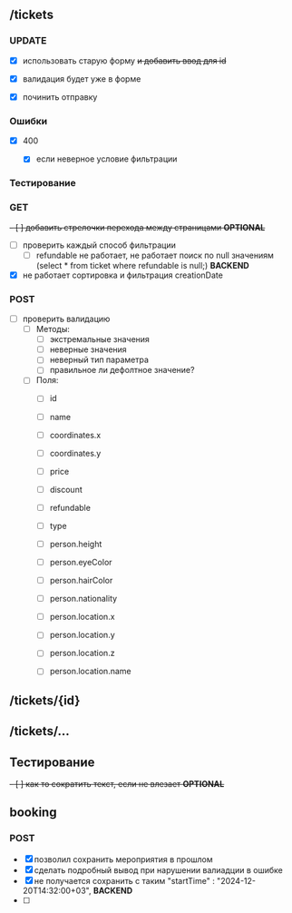 ## /tickets

### UPDATE
- [x] использовать старую форму ~~и добавить ввод для id~~
- [x] валидация будет уже в форме
- [x] починить отправку


### Ошибки
- [x] 400
  - [x] если неверное условие фильтрации


### Тестирование

### GET
~~- [ ] добавить стрелочки перехода между страницами **OPTIONAL**~~
- [ ] проверить каждый способ фильтрации
  - [ ] refundable не работает, не работает поиск по null значениям (select * from ticket where refundable is null;) **BACKEND**
- [x] не работает сортировка и фильтрация creationDate

### POST
- [ ] проверить валидацию
  - [ ] Методы:
    - [ ] экстремальные значения
    - [ ] неверные значения
    - [ ] неверный тип параметра
    - [ ] правильное ли дефолтное значение?
  - [ ] Поля:
    - [ ] id
    - [ ] name
    - [ ] coordinates.x
    - [ ] coordinates.y
    - [ ] price
    - [ ] discount
    - [ ] refundable
    - [ ] type
    - [ ] person.height
    - [ ] person.eyeColor
    - [ ] person.hairColor
    - [ ] person.nationality
    - [ ] person.location.x
    - [ ] person.location.y
    - [ ] person.location.z
    - [ ] person.location.name


## /tickets/{id}
 


## /tickets/...


## Тестирование
~~- [ ] как то сократить текст, если не влезает **OPTIONAL**~~




## booking
### POST
- [x] позволил сохранить мероприятия в прошлом
- [x] сделать подробный вывод при нарушении валиадции в ошибке
- [x] не получается сохранить с таким "startTime" : "2024-12-20T14:32:00+03", **BACKEND**
- [ ] 